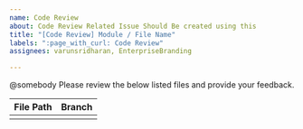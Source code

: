 ```yaml
---
name: Code Review
about: Code Review Related Issue Should Be created using this
title: "[Code Review] Module / File Name"
labels: ":page_with_curl: Code Review"
assignees: varunsridharan, EnterpriseBranding

---
```


@somebody Please review the below listed files and provide your feedback.

| File Path | Branch |
| --------- | ------- |
|   |
